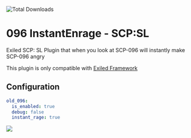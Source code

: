 ![Total Downloads](https://img.shields.io/github/downloads/THQuery/096-InstantEnrage/total)

# 096 InstantEnrage - SCP:SL
Exiled SCP: SL Plugin that when you look at SCP-096 will instantly make SCP-096 angry

This plugin is only compatible with [Exiled Framework]([https://github.com/Exiled-Team/EXILED])

## Configuration
```yaml
old_096:
  is_enabled: true
  debug: false
  instant_rage: true
```

 ![](https://cdn.discordapp.com/attachments/1228769241956614206/1228769242250219530/why-doesnt-scp-096-just-wear-a-mask-v0-9bv2szpgh4nb1.webp)
